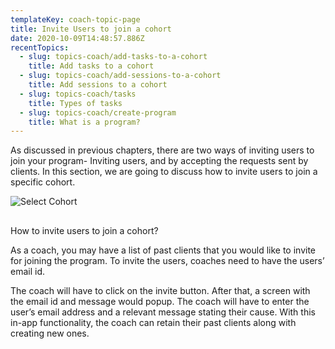 ```yaml
---
templateKey: coach-topic-page
title: Invite Users to join a cohort
date: 2020-10-09T14:48:57.886Z
recentTopics:
  - slug: topics-coach/add-tasks-to-a-cohort
    title: Add tasks to a cohort
  - slug: topics-coach/add-sessions-to-a-cohort
    title: Add sessions to a cohort
  - slug: topics-coach/tasks
    title: Types of tasks
  - slug: topics-coach/create-program
    title: What is a program?
---
```

As discussed in previous chapters, there are two ways of inviting users to join your program- Inviting users, and by accepting the requests sent by clients. In this section, we are going to discuss how to invite users to join a specific cohort. 

![Select Cohort](/img/select-cohort-i.png "Select Cohort")

## How to invite users to join a cohort?

As a coach, you may have a list of past clients that you would like to invite for joining the program. To invite the users, coaches need to have the users’ email id. 

The coach will have to click on the invite button. After that, a screen with the email id and message would popup. The coach will have to enter the user’s email address and a relevant message stating their cause. With this in-app functionality, the coach can retain their past clients along with creating new ones.
